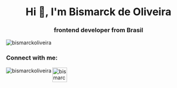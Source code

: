 <h1 align="center">Hi 👋, I'm Bismarck de Oliveira</h1>
<h3 align="center">frontend developer from Brasil</h3>

<p align="left"> <img src="https://komarev.com/ghpvc/?username=bismarckoliveira&label=Profile%20views&color=0e75b6&style=flat" alt="bismarckoliveira" /> </p>


<h3 align="left">Connect with me:</h3>
<p align="left">
<a href="https://linkedin.com/in/bismarck-oliveira-546308ba" target="blank"><img align="center" src="https://www.linkedin.com/feed/?doFeedRefresh=true&nis=true&lipi=urn%3Ali%3Apage%3Ad_flagship3_profile_view_base%3BZr44RjZsR%2Bm1su29urS14A%3D%3D" alt="bismarck-oliveira-546308ba" height="40" width="40" /></a>
 <img align="left" src="https://github-readme-stats.vercel.app/api/top-langs?username=bismarckoliveira&show_icons=true&locale=en&layout=compact" alt="bismarckoliveira" />
</p>





<p></p>

<p></p>
